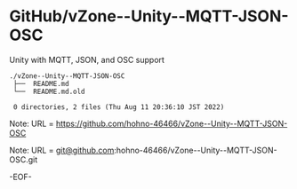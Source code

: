 # GitHub/vZone--Unity--MQTT-JSON-OSC

Unity with MQTT, JSON, and OSC support

    ./vZone--Unity--MQTT-JSON-OSC
     ├──  README.md
     └──  README.md.old
     
     0 directories, 2 files (Thu Aug 11 20:36:10 JST 2022)


Note: URL = https://github.com/hohno-46466/vZone--Unity--MQTT-JSON-OSC

Note: URL = git@github.com:hohno-46466/vZone--Unity--MQTT-JSON-OSC.git

-EOF-
